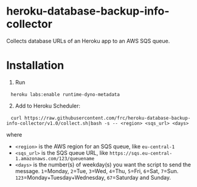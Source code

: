 # heroku-database-backup-info-collector

Collects database URLs of an Heroku app to an AWS SQS queue.

# Installation

1. Run

    `heroku labs:enable runtime-dyno-metadata`

2. Add to Heroku Scheduler:

    `curl https://raw.githubusercontent.com/frc/heroku-database-backup-info-collector/v1.0/collect.sh|bash -s -- <region> <sqs_url> <days>`

where
* `<region>` is the AWS region for an SQS queue, like `eu-central-1`
* `<sqs_url>` is the SQS queue URL, like `https://sqs.eu-central-1.amazonaws.com/123/queuename`
* `<days>` is the number(s) of weekday(s) you want the script to send the message. `1`=Monday, `2`=Tue, `3`=Wed, `4`=Thu, `5`=Fri, `6`=Sat, `7`=Sun. `123`=Monday+Tuesday+Wednesday, `67`=Saturday and Sunday.
